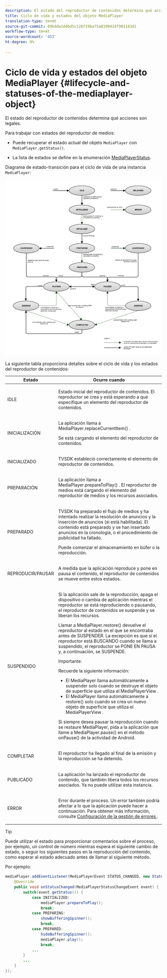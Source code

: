 ```yaml
---
description: El estado del reproductor de contenidos determina qué acciones son legales.
title: Ciclo de vida y estados del objeto MediaPlayer
translation-type: tm+mt
source-git-commit: 89bdda1d4bd5c126f19ba75a819942df901183d1
workflow-type: tm+mt
source-wordcount: '453'
ht-degree: 0%

---
```



# Ciclo de vida y estados del objeto MediaPlayer {#lifecycle-and-statuses-of-the-mediaplayer-object}

El estado del reproductor de contenidos determina qué acciones son legales.

Para trabajar con estados del reproductor de medios:

* Puede recuperar el estado actual del objeto `MediaPlayer` con `MediaPlayer.getStatus()`.

* La lista de estados se define en la enumeración [MediaPlayerStatus](https://help.adobe.com/en_US/primetime/api/psdk/javadoc_2.7/com/adobe/mediacore/MediaPlayerStatus.html).

Diagrama de estado-transición para el ciclo de vida de una instancia `MediaPlayer`:
<!--<a id="fig_A6425F24C7734DC681D992859D2A6743"></a>-->

![](assets/media_player_statuses.png)

La siguiente tabla proporciona detalles sobre el ciclo de vida y los estados del reproductor de contenidos:

<table id="table_82757A0043EB4AACA474E6B30326A6B7"> 
 <thead> 
  <tr> 
   <th colname="col1" class="entry"> Estado </th> 
   <th colname="col2" class="entry"> Ocurre cuando </th> 
  </tr> 
 </thead>
 <tbody> 
  <tr> 
   <td colname="col1"> IDLE </td> 
   <td colname="col2"> <p>Estado inicial del reproductor de contenidos. El reproductor se crea y está esperando a que especifique un elemento del reproductor de contenidos. </p> </td> 
  </tr> 
  <tr> 
   <td colname="col1"> INICIALIZACIÓN </td> 
   <td colname="col2"> <p>La aplicación llama a <span class="codeph"> MediaPlayer.replaceCurrentItem() </span>. </p> <p>Se está cargando el elemento del reproductor de contenidos. </p> </td> 
  </tr> 
  <tr> 
   <td colname="col1"> INICIALIZADO </td> 
   <td colname="col2"> <p>TVSDK estableció correctamente el elemento de reproductor de contenidos. </p> </td> 
  </tr> 
  <tr> 
   <td colname="col1"> PREPARACIÓN </td> 
   <td colname="col2"> <p>La aplicación llama a <span class="codeph"> MediaPlayer.prepareToPlay() </span>. El reproductor de medios está cargando el elemento del reproductor de medios y los recursos asociados. </p> </td> 
  </tr> 
  <tr> 
   <td colname="col1"> PREPARADO </td> 
   <td colname="col2"> <p>TVSDK ha preparado el flujo de medios y ha intentado realizar la resolución de anuncios y la inserción de anuncios (si está habilitada). El contenido está preparado y se han insertado anuncios en la cronología, o el procedimiento de publicidad ha fallado. </p> <p>Puede comenzar el almacenamiento en búfer o la reproducción. </p> </td> 
  </tr> 
  <tr> 
   <td colname="col1"> REPRODUCIR/PAUSAR </td> 
   <td colname="col2"> <p>A medida que la aplicación reproduce y pone en pausa el contenido, el reproductor de contenidos se mueve entre estos estados. </p> </td> 
  </tr> 
  <tr> 
   <td colname="col1"> SUSPENDIDO </td> 
   <td colname="col2"> <p>Si la aplicación sale de la reproducción, apaga el dispositivo o cambia de aplicación mientras el reproductor se está reproduciendo o pausando, el reproductor de contenidos se suspende y se liberan los recursos. </p> <p>Llamar a <span class="codeph"> MediaPlayer.restore() </span> devuelve el reproductor al estado en el que se encontraba antes de SUSPENDER. La excepción es que si el reproductor está BUSCANDO cuando se llama a suspendido, el reproductor se PONE EN PAUSA y, a continuación, se SUSPENDE. </p> <p>Importante:  <p>Recuerde la siguiente información: 
      <ul id="ul_1B21668994D1474AAA0BE839E0D69B00"> 
       <li id="li_08459A3AB03C45588D73FA162C27A56C">El <span class="codeph"> MediaPlayer </span> llama automáticamente a <span class="codeph"> suspender </span> solo cuando se destruye el objeto de superficie que utiliza el <span class="codeph"> MediaPlayerView </span>. </li> 
       <li id="li_B9926AA2E7B9441490F37D24AE2678A1">El <span class="codeph"> MediaPlayer </span> llama automáticamente a <span class="codeph"> restore() </span> solo cuando se crea un nuevo objeto de superficie que utiliza el <span class="codeph"> MediaPlayerView </span>. </li> 
      </ul> </p> </p> <p>Si siempre desea pausar la reproducción cuando se restaure MediaPlayer, pida a la aplicación que llame a <span class="codeph"> MediaPlayer.pause() </span> en el método <span class="codeph"> onPause() </span> de la actividad de Android. </p> </td> 
  </tr> 
  <tr> 
   <td colname="col1"> COMPLETAR </td> 
   <td colname="col2"> <p>El reproductor ha llegado al final de la emisión y la reproducción se ha detenido. </p> </td> 
  </tr> 
  <tr> 
   <td colname="col1"> PUBLICADO </td> 
   <td colname="col2"> <p>La aplicación ha lanzado el reproductor de contenido, que también libera todos los recursos asociados. Ya no puede utilizar esta instancia. </p> </td> 
  </tr> 
  <tr> 
   <td colname="col1"> ERROR </td> 
   <td colname="col2"> <p>Error durante el proceso. Un error también podría afectar a lo que la aplicación puede hacer a continuación. Para obtener más información, consulte <a href="../../../tvsdk-2.7-for-android/content-playback-options/t-psdk-android-2.7-error-handling-set-up.md#set-up-error-handling" format="dita" scope="local"> Configuración de la gestión de errores </a>. </p> </td> 
  </tr> 
 </tbody> 
</table>

>[!TIP]
>
>Puede utilizar el estado para proporcionar comentarios sobre el proceso, por ejemplo, un control de número mientras espera el siguiente cambio de estado, o seguir los siguientes pasos en la reproducción del contenido, como esperar al estado adecuado antes de llamar al siguiente método.

Por ejemplo:

```java
mediaPlayer.addEventListener(MediaPlayerEvent STATUS_CHANGED, new StatusChangeEventListener() { 
    @Override  
    public void onStatusChanged(MediaPlayerStatusChangeEvent event) { 
        switch(event.getStatus()) { 
            case INITIALIZED: 
                mediaPlayer.prepareToPlay(); 
                break; 
            case PREPARING: 
                showBufferingSpinner(); 
                break; 
            case PREPARED: 
                hideBufferingSpinner(); 
                mediaPlayer.play(); 
                break; 
            ...                
        } 
        ... 
    } 
}); 
```

